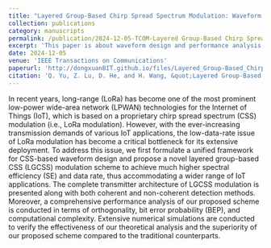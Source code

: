 ```yaml
---
title: "Layered Group-Based Chirp Spread Spectrum Modulation: Waveform Design and Performance Analysis"
collection: publications
category: manuscripts
permalink: /publication/2024-12-05-TCOM-Layered Group-Based Chirp Spread Spectrum Modulation Waveform Design and Performance Analysis-number-20
excerpt: 'This paper is about waveform design and performance analysis for layered group-based chirp spread spectrum modulation.'
date: 2024-12-05
venue: 'IEEE Transactions on Communications'
paperurl: 'http://dongxuanBIT.github.io/files/Layered_Group-Based_Chirp_Spread_Spectrum_Modulation_Waveform_Design_and_Performance_Analysis.pdf'
citation: 'Q. Yu, Z. Lu, D. He, and H. Wang, &quot;Layered Group-Based Chirp Spread Spectrum Modulation: Waveform Design and Performance Analysis,&quot; <i>IEEE Trans. Commun.</i>, Early Access, Oct. 2024.'
---
```


In recent years, long-range (LoRa) has become one of the most prominent low-power wide-area network (LPWAN) technologies for the Internet of Things (IoT), which is based on a proprietary chirp spread spectrum (CSS) modulation (i.e., LoRa modulation). However, with the ever-increasing transmission demands of various IoT applications, the low-data-rate issue of LoRa modulation has become a critical bottleneck for its extensive deployment. To address this issue, we first formulate a unified framework for CSS-based waveform design and propose a novel layered group-based CSS (LGCSS) modulation scheme to achieve much higher spectral efficiency (SE) and data rate, thus accommodating a wider range of IoT applications. The complete transmitter architecture of LGCSS modulation is presented along with both coherent and non-coherent detection methods. Moreover, a comprehensive performance analysis of our proposed scheme is conducted in terms of orthogonality, bit error probability (BEP), and computational complexity. Extensive numerical simulations are conducted to verify the effectiveness of our theoretical analysis and the superiority of our proposed scheme compared to the traditional counterparts.
